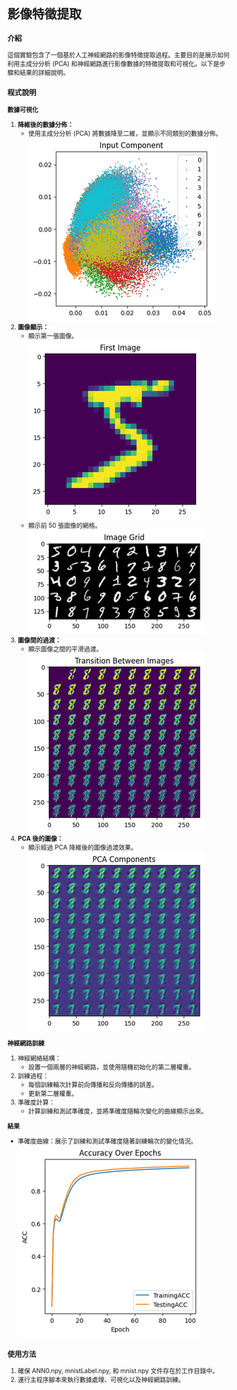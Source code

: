 # 影像特徵提取

### 介紹
這個實驗包含了一個基於人工神經網路的影像特徵提取過程。主要目的是展示如何利用主成分分析 (PCA) 和神經網路進行影像數據的特徵提取和可視化。以下是步驟和結果的詳細說明。

### 程式說明
**數據可視化**
1. **降維後的數據分佈：**
   - 使用主成分分析 (PCA) 將數據降至二維，並顯示不同類別的數據分佈。  
![降維後的數據分佈](results/pca_analyze.png)
2. **圖像顯示：**
   - 顯示第一張圖像。  
![第一張圖像](results/first_img.png)
   - 顯示前 50 張圖像的網格。  
![前 50 張圖像的網格](results/50Grids.png)
1. **圖像間的過渡：**
   - 顯示圖像之間的平滑過渡。  
![圖像之間的平滑過渡](results/transition.png)
1. **PCA 後的圖像：**
   - 顯示經過 PCA 降維後的圖像過渡效果。  
![PCA後的圖像過渡](results/pca_transition.png)

**神經網路訓練**
1. 神經網絡結構：
    - 設置一個兩層的神經網路，並使用隨機初始化的第二層權重。
2. 訓練過程：
    - 每個訓練輪次計算前向傳播和反向傳播的誤差。
    - 更新第二層權重。
3. 準確度計算：
    - 計算訓練和測試準確度，並將準確度隨輪次變化的曲線顯示出來。

**結果**
   - 準確度曲線：展示了訓練和測試準確度隨著訓練輪次的變化情況。  
![準確度曲線](results/accuracy.png)

### 使用方法
1. 確保 ANN0.npy, mnistLabel.npy, 和 mnist.npy 文件存在於工作目錄中。
2. 運行主程序腳本來執行數據處理、可視化以及神經網路訓練。














